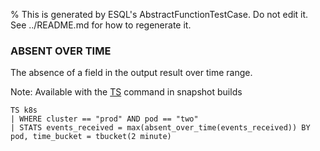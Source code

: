 % This is generated by ESQL's AbstractFunctionTestCase. Do not edit it. See ../README.md for how to regenerate it.

### ABSENT OVER TIME
The absence of a field in the output result over time range.

Note: Available with the [TS](https://www.elastic.co/docs/reference/query-languages/esql/commands/source-commands#esql-ts) command in snapshot builds

```esql
TS k8s
| WHERE cluster == "prod" AND pod == "two"
| STATS events_received = max(absent_over_time(events_received)) BY pod, time_bucket = tbucket(2 minute)
```
